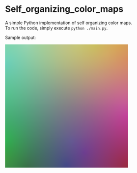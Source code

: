 # Self_organizing_color_maps
A simple Python implementation of self organizing color maps.  
To run the code, simply execute `python ./main.py`.

Sample output:

![Colormap](./colormap.png)

